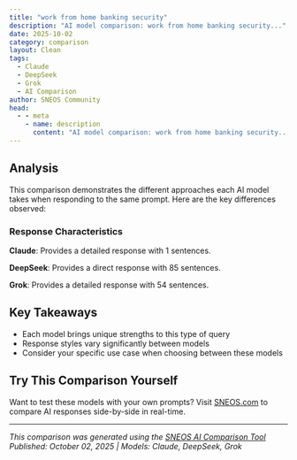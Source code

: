 ```yaml
---
title: "work from home banking security"
description: "AI model comparison: work from home banking security..."
date: 2025-10-02
category: comparison
layout: Clean
tags:
  - Claude
  - DeepSeek
  - Grok
  - AI Comparison
author: SNEOS Community
head:
  - - meta
    - name: description
      content: "AI model comparison: work from home banking security..."
---
```


<ChatComparison
  title="work from home banking security"
  prompt="work from home banking security"
  :responses='{"Claude": "# Work From Home Banking Security Best Practices\n\n## Network Security\n- **Use secure connections**: Connect via VPN when accessing banking systems\n- **Avoid public Wi-Fi**: Never access banking platforms on public networks\n- **Router security**: Ensure home router has WPA3 encryption and updated firmware\n- **Dedicated network**: Consider separate network/VLAN for work activities\n\n## Device Security\n- **Company-issued devices**: Use bank-provided equipment when possible\n- **Updated software**: Keep OS, browsers, and security software current\n- **Endpoint protection**: Install approved antivirus/anti-malware solutions\n- **Screen locks**: Enable automatic screen locks with strong passwords\n- **Webcam/microphone**: Cover when not in use; be aware of surroundings during calls\n\n## Access Controls\n- **Multi-factor authentication (MFA)**: Always enable for all banking systems\n- **Strong passwords**: Use unique, complex passwords with password managers\n- **Principle of least privilege**: Only access systems necessary for your role\n- **Session management**: Log out completely when stepping away\n\n## Physical Security\n- **Private workspace**: Work in areas where screens aren\u0027t visible to others\n- **Secure storage**: Lock away sensitive documents and devices\n- **Clean desk policy**: Remove/secure confidential materials when not working\n- **Visitor awareness**: Ensure household members can\u0027t overhear confidential calls\n\n## Data Protection\n- **Encryption**: Ensure all sensitive data is encrypted in transit and at rest\n- **No personal storage**: Don\u0027t save work files on personal devices/cloud storage\n- **Secure printing**: Use approved printers; properly dispose of printed materials\n- **Email security**: Use encrypted email for sensitive communications\n\n## Compliance Considerations\n- **Regulatory requirements**: Follow SOX, PCI DSS, GLBA, and other applicable regulations\n- **Documentation**: Maintain logs of security measures and incidents\n- **Regular training**: Stay updated on security policies and threat awareness\n- **Incident reporting**: Know procedures for reporting security concerns immediately\n\nWould you like me to elaborate on any specific aspect of banking security for remote work?", "DeepSeek": "Of course. Work-from-home (WFH) in the banking sector introduces a complex set of security challenges. The home network is now an extension of the bank\u0027s secure perimeter, and protecting it requires a multi-layered approach involving the bank, the employee, and technology.\n\nHere is a comprehensive breakdown of WFH banking security, covering key risks and essential controls.\n\n---\n\n### **1. Core Security Risks for WFH Banking**\n\n* **The Unsecured Home Network:** Unlike a corporate office with firewalls and monitored networks, home Wi-Fi can be vulnerable. Weak passwords, outdated routers, and insecure connected devices (IoT) create entry points for attackers.\n* **Phishing and Social Engineering:** Employees are the first line of defense. Attackers target remote workers with sophisticated phishing emails, SMS (smishing), and phone calls (vishing) pretending to be IT support, a manager, or a vendor to steal credentials.\n* **Endpoint Security:** The employee\u0027s laptop is a critical asset. If it becomes infected with malware (e.g., keyloggers, ransomware) or is physically stolen, sensitive bank and customer data is at risk.\n* **Data Leakage:** The risk of sensitive data being exposed accidentally (e.g., sending to a personal email, viewing on a personal device) or maliciously is significantly higher outside the controlled office environment.\n* **Insider Threat:** The lack of physical oversight can, in rare cases, increase the risk of malicious activity by an employee.\n* **Use of Personal Devices (\u0022Shadow IT\u0022):** Employees might be tempted to use personal computers, phones, or unapproved cloud services (like personal Dropbox) for work tasks, which are not secured to the bank\u0027s standards.\n\n---\n\n### **2. Essential Security Controls \u0026 Best Practices**\n\nA robust WFH security strategy is built on three pillars: **Technology, People, and Policy.**\n\n#### **A. Technology \u0026 Infrastructure (The Bank\u0027s Responsibility)**\n\n1. **Multi-Factor Authentication (MFA/2FA):** **This is non-negotiable.** Access to any banking system (email, core banking platform, internal databases) must require a second form of verification beyond a password (e.g., a code from an authenticator app, a hardware token).\n2. **Virtual Private Network (VPN):** A secure, encrypted tunnel should be used to connect to the bank\u0027s internal network. The bank must ensure the VPN is patched, uses strong encryption, and is configured for \u0022split tunneling\u0022 (where only work traffic goes through the VPN) to reduce the attack surface.\n3. **Endpoint Detection and Response (EDR):** Go beyond traditional antivirus. EDR solutions actively monitor endpoints (laptops) for suspicious activity, can contain threats in real-time, and provide forensic data for investigations.\n4. **Virtual Desktop Infrastructure (VDI):** A gold standard for security. Employees connect to a virtual desktop hosted on the bank\u0027s secure servers. No data is stored on the local device; it\u0027s just a display. This prevents data loss even if the laptop is compromised.\n5. **Privileged Access Management (PAM):** Strictly control and monitor access to critical systems. Employees should only have the access necessary to perform their job functions (Principle of Least Privilege).\n6. **Data Loss Prevention (DLP):** Implement systems that can detect and block the unauthorized transfer of sensitive data (e.g., large file uploads to personal cloud storage, emails with customer account numbers).\n\n#### **B. Employee Responsibilities \u0026 Training (The Human Firewall)**\n\n1. **Security Awareness Training:** Regular, mandatory training on:\n * Identifying phishing attempts (simulated phishing tests are highly effective).\n * Safe password hygiene (using a password manager).\n * Recognizing social engineering tactics.\n * Reporting lost devices or suspicious activity immediately.\n2. **Secure Home Workspace:**\n * **Physical Security:** Work in a private room where screens cannot be seen by family or visitors. Lock the computer when stepping away.\n * **Wi-Fi Security:** Ensure the home router uses WPA2/WPA3 encryption and a strong, unique password. The default admin password for the router must be changed.\n * **Device Hygiene:** Prohibit family members from using the work-issued device. Keep personal software (games, unapproved chat apps) off the work device.\n3. **Clear Desk/Clear Screen Policy:** Sensitive physical documents should be locked away, and the computer should be locked when not in use.\n\n#### **C. Policies \u0026 Governance (The Organizational Framework)**\n\n1. **Formal WFH Security Policy:** A clear, documented policy that outlines acceptable use, security requirements, and employee responsibilities. This should be signed by all employees.\n2. **Incident Response Plan:** A specific plan for security incidents originating from a WFH context. Who do you call? What are the steps to contain a breach from a home network?\n3. **Regular Audits and Compliance Checks:** The bank\u0027s security team should have the ability (with clear legal and HR guidelines) to perform security checks on remote devices to ensure compliance with policies (e.g., checking for updated software, enabled firewalls).\n\n---\n\n### **3. Sample WFH Security Checklist for a Bank Employee**\n\n* [ ] I have connected to the corporate VPN before accessing any internal systems.\n* [ ] I have successfully authenticated using MFA for all my logins today.\n* [ ] My work laptop is patched with the latest OS and security updates.\n* [ ] My home Wi-Fi network is secured with a strong, unique password (WPA2/WPA3).\n* [ ] I am working in a private area where my screen cannot be seen by others.\n* [ ] I have locked my screen before leaving my desk.\n* [ ] I have verified the sender of any email requesting sensitive information or actions.\n* [ ] I am not using my personal devices (USB drives, personal cloud) for work tasks.\n* [ ] I know the procedure for immediately reporting a lost device or a security concern.\n\n### **Conclusion**\n\nWork-from-home is a permanent feature of the modern banking landscape. Its security cannot be an afterthought. By implementing a **\u0022Zero Trust\u0022** mindset\u2014\u0022never trust, always verify\u0022\u2014banks can build a resilient security posture that protects their assets, their customers, and their reputation, regardless of where their employees are located. The key is a balanced combination of robust technology, continuous employee education, and clear, enforceable policies.", "Grok": "Working from home (WFH) in the banking sector requires stringent security measures due to the sensitive nature of financial data and transactions. Ensuring robust cybersecurity and protecting customer information is critical to prevent data breaches, fraud, and other cyber threats. Below are key considerations and best practices for maintaining banking security while working from home:\n\n---\n\n### **1. Secure Network and Connectivity**\n- **Use a Secure Internet Connection**: Avoid public Wi-Fi for banking tasks. Use a private, password-protected home network with strong encryption (e.g., WPA3 or WPA2).\n- **Set Up a VPN**: Use a Virtual Private Network (VPN) provided by your employer to encrypt your internet traffic and secure data transmission between your device and the bank\u2019s servers.\n- **Enable Two-Factor Authentication (2FA)**: Add an extra layer of security for VPN access and other banking systems by requiring a second form of verification (e.g., a code sent to your phone).\n- **Update Router Firmware**: Ensure your router firmware is updated to patch any vulnerabilities.\n\n---\n\n### **2. Device Security**\n- **Use Employer-Provided Devices**: If possible, use laptops or desktops provided by your employer, as they are typically pre-configured with security software and policies.\n- **Install Security Software**: Ensure devices have up-to-date antivirus, anti-malware, and firewall software installed.\n- **Enable Encryption**: Encrypt sensitive data on your device to protect it in case of theft or unauthorized access.\n- **Keep Software Updated**: Regularly update your operating system, browsers, and applications to protect against vulnerabilities.\n- **Lock Your Device**: Use strong passwords or biometric authentication to lock your device when not in use.\n- **Avoid Personal Use**: Refrain from using work devices for personal activities (e.g., social media, personal email) to reduce the risk of malware or phishing attacks.\n\n---\n\n### **3. Data Protection**\n- **Follow Data Handling Policies**: Adhere to your bank\u2019s policies on handling sensitive customer data, including encryption, storage, and transmission.\n- **Avoid Printing Sensitive Data**: If printing is necessary, ensure documents are stored securely and shredded when no longer needed.\n- **Use Secure File Sharing**: Use approved, encrypted tools for sharing files with colleagues or clients, avoiding personal email or unsecure platforms.\n- **Backup Data Securely**: If backups are necessary, use encrypted storage solutions and follow company guidelines.\n\n---\n\n### **4. Phishing and Social Engineering Awareness**\n- **Be Cautious of Emails and Calls**: Be vigilant about unsolicited emails, texts, or phone calls requesting personal or banking information. Verify the sender or caller through official channels.\n- **Avoid Clicking Suspicious Links**: Do not click on links or download attachments from unknown or unverified sources.\n- **Employee Training**: Participate in cybersecurity training provided by your employer to recognize phishing attempts and other social engineering tactics.\n\n---\n\n### **5. Remote Access Security**\n- **Secure Remote Desktop Tools**: If using remote desktop software to access office systems, ensure it is secured with strong passwords and 2FA.\n- **Log Out After Use**: Always log out of banking systems and applications when your work is complete to prevent unauthorized access.\n- **Monitor Access**: If you suspect unusual activity on your accounts or systems, report it immediately to your IT or security team.\n\n---\n\n### **6. Physical Security**\n- **Secure Work Environment**: Work in a private space where others cannot view your screen or access your work materials.\n- **Use Privacy Screens**: Attach privacy filters to your monitor to prevent \u0022shoulder surfing\u0022 by others in your household or public spaces.\n- **Store Devices and Documents Safely**: Keep devices and any physical documents in a locked drawer or safe when not in use.\n\n---\n\n### **7. Compliance with Policies and Regulations**\n- **Follow Bank Policies**: Adhere to your organization\u2019s WFH security policies and procedures, including acceptable use of devices and systems.\n- **Comply with Regulations**: Ensure compliance with industry standards and regulations such as GDPR, PCI DSS, or other regional data protection laws relevant to banking.\n- **Report Incidents**: Immediately report any security incidents, such as data leaks or suspicious activity, to your employer\u2019s security team.\n\n---\n\n### **8. IT Support and Monitoring**\n- **Regular Security Audits**: Work with your IT team to ensure your home setup complies with security standards through periodic audits.\n- **Endpoint Detection and Response (EDR)**: Ensure your device is monitored for threats using EDR tools provided by your employer.\n- **Contact IT for Issues**: If you encounter technical issues or suspect a breach, contact your IT support team rather than attempting to resolve it yourself.\n\n---\n\n### **9. Employee Best Practices**\n- **Maintain Confidentiality**: Avoid discussing sensitive banking matters in public or over unsecured communication channels.\n- **Stay Updated**: Keep yourself informed about the latest cybersecurity threats and best practices through regular training or updates from your employer.\n- **Limit Software Installation**: Do not install unauthorized software or apps on work devices, as they may introduce vulnerabilities.\n\n---\n\nBy implementing these security measures, banking professionals can minimize risks while working from home and ensure the safety of sensitive financial data. Always follow your organization\u2019s specific guidelines and policies, as they may have additional requirements tailored to their operations. If you\u2019re unsure about any aspect of WFH security, reach out to your IT or security team for assistance."}' 
  published-date="14:24"
/>

## Analysis

This comparison demonstrates the different approaches each AI model takes when responding to the same prompt. Here are the key differences observed:

### Response Characteristics

**Claude**: Provides a detailed response with 1 sentences. 

**DeepSeek**: Provides a direct response with 85 sentences. 

**Grok**: Provides a detailed response with 54 sentences. 

## Key Takeaways

- Each model brings unique strengths to this type of query
- Response styles vary significantly between models
- Consider your specific use case when choosing between these models

## Try This Comparison Yourself

Want to test these models with your own prompts? Visit [SNEOS.com](https://sneos.com) to compare AI responses side-by-side in real-time.

---

*This comparison was generated using the [SNEOS AI Comparison Tool](https://sneos.com)*
*Published: October 02, 2025 | Models: Claude, DeepSeek, Grok*
